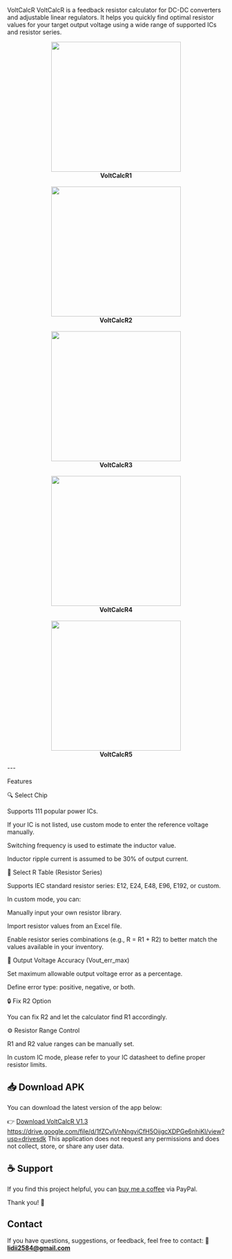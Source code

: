 VoltCalcR
VoltCalcR is a feedback resistor calculator for DC-DC converters and adjustable linear regulators. It helps you quickly find optimal resistor values for your target output voltage using a wide range of supported ICs and resistor series.

<p align="center">
  <img src="images/VoltCalcR1.jpg" width="300"/><br/>
  <b>VoltCalcR1</b><br/><br/>
  <img src="images/VoltCalcR2.jpg" width="300"/><br/>
  <b>VoltCalcR2</b><br/><br/>
  <img src="images/VoltCalcR3.jpg" width="300"/><br/>
  <b>VoltCalcR3</b><br/><br/>
  <img src="images/VoltCalcR4.jpg" width="300"/><br/>
  <b>VoltCalcR4</b><br/><br/>
  <img src="images/VoltCalcR5.jpg" width="300"/><br/>
  <b>VoltCalcR5</b>
</p>
---

Features

🔍 Select Chip

Supports 111 popular power ICs.

If your IC is not listed, use custom mode to enter the reference voltage manually.

Switching frequency is used to estimate the inductor value.

Inductor ripple current is assumed to be 30% of output current.


📐 Select R Table (Resistor Series)

Supports IEC standard resistor series: E12, E24, E48, E96, E192, or custom.

In custom mode, you can:

Manually input your own resistor library.

Import resistor values from an Excel file.

Enable resistor series combinations (e.g., R = R1 + R2) to better match the values available in your inventory.



🎯 Output Voltage Accuracy (Vout_err_max)

Set maximum allowable output voltage error as a percentage.

Define error type: positive, negative, or both.


🔒 Fix R2 Option

You can fix R2 and let the calculator find R1 accordingly.


⚙️ Resistor Range Control

R1 and R2 value ranges can be manually set.

In custom IC mode, please refer to your IC datasheet to define proper resistor limits.

## 📥 Download APK

You can download the latest version of the app below:

👉 [Download VoltCalcR V1.3](https://github.com/chanalex2024/VoltCalcR/releases/download/v1.3/VoltCalcR.apk)
https://drive.google.com/file/d/1fZCvlVnNngviCfH5OijgcXDPGe6nhiKl/view?usp=drivesdk
This application does not request any permissions and does not collect, store, or share any user data.
## ☕ Support

If you find this project helpful, you can [buy me a coffee](https://www.paypal.me/didadi2024) via PayPal.

Thank you! 🙏

## Contact
 
If you have questions, suggestions, or feedback, feel free to contact: 📧 **lidii2584@gmail.com**